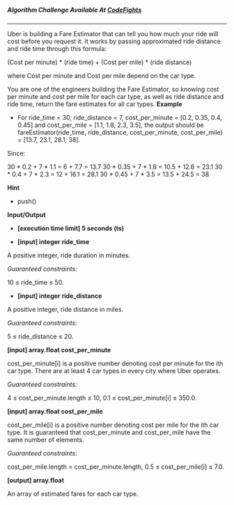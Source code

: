 

##### Algorithm Challenge Available At [CodeFights](https://codefights.com/company-challenges/uber/HNQwGHfKAoYsz9KX6)
---
Uber is building a Fare Estimator that can tell you how much your ride will cost before you request it. It works by passing approximated ride distance and ride time through this formula:

(Cost per minute) * (ride time) + (Cost per mile) * (ride distance)

where Cost per minute and Cost per mile depend on the car type.

You are one of the engineers building the Fare Estimator, so knowing cost per minute and cost per mile for each car type, as well as ride distance and ride time, return the fare estimates for all car types.
**Example**

- For
ride_time = 30,
ride_distance = 7,
cost_per_minute = [0.2, 0.35, 0.4, 0.45] and
cost_per_mile = [1.1, 1.8, 2.3, 3.5], the output should be
fareEstimator(ride_time, ride_distance, cost_per_minute, cost_per_mile) = [13.7, 23.1, 28.1, 38].

Since:

30 * 0.2 + 7 * 1.1 = 6 + 7.7 = 13.7
30 * 0.35 + 7 * 1.8 = 10.5 + 12.6 = 23.1
30 * 0.4 + 7 * 2.3 = 12 + 16.1 = 28.1
30 * 0.45 + 7 * 3.5 = 13.5 + 24.5 = 38

**Hint**
-   push()

**Input/Output**

- **[execution time limit] 5 seconds (ts)**

- **[input] integer ride_time**

A positive integer, ride duration in minutes.

*Guaranteed constraints:*

10 ≤ ride_time ≤ 50.

- **[input] integer ride_distance**

A positive integer, ride distance in miles.

*Guaranteed constraints:*

5 ≤ ride_distance ≤ 20.

**[input] array.float cost_per_minute**

cost_per_minute[i] is a positive number denoting cost per minute for the ith car type. There are at least 4 car types in every city where Uber operates.

*Guaranteed constraints:*

4 ≤ cost_per_minute.length ≤ 10,
0.1 ≤ cost_per_minute[i] ≤ 350.0.

**[input] array.float cost_per_mile**

cost_per_mile[i] is a positive number denoting cost per mile for the ith car type. It is guaranteed that cost_per_minute and cost_per_mile have the same number of elements.

*Guaranteed constraints:*

cost_per_mile.length = cost_per_minute.length,
0.5 ≤ cost_per_mile[i] ≤ 7.0.

**[output] array.float**

An array of estimated fares for each car type.